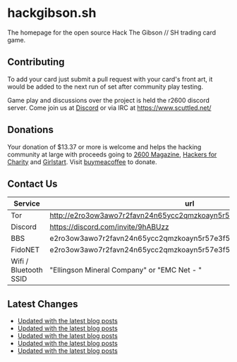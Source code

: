 # hackgibson.sh
The homepage for the open source Hack The Gibson // SH trading card game.


## Contributing

To add your card just submit a pull request with your card's front art, it would be added to the next run of set after community play testing.

Game play and discussions over the project is held the r2600 discord server. Come join us at [Discord](https://discord.com/invite/9hABUzz) or via IRC at https://www.scuttled.net/


## Donations

Your donation of $13.37 or more is welcome and helps the hacking community at large with proceeds going to [2600 Magazine](https://2600.com/), [Hackers for Charity](https://hackersforcharity.org) and [Girlstart](https://girlstart.org).  Visit [buymeacoffee](https://www.buymeacoffee.com/hackgibson.sh) to donate.


## Contact Us

Service | url
-|-
Tor | http://e2ro3ow3awo7r2favn24n65ycc2qmzkoayn5r57e3f56nvjwdcgg32ad.onion
Discord | https://discord.com/invite/9hABUzz
BBS | e2ro3ow3awo7r2favn24n65ycc2qmzkoayn5r57e3f56nvjwdcgg32ad.onion:23
FidoNET | e2ro3ow3awo7r2favn24n65ycc2qmzkoayn5r57e3f56nvjwdcgg32ad.onion:24554
Wifi / Bluetooth SSID | "Ellingson Mineral Company" or "EMC Net - <fidonet address>"

## Latest Changes
<!-- BLOG-POST-LIST:START -->
- [Updated with the latest blog posts](https://github.com/DFW2600/hackgibson.sh/commit/d440895170a16f808c55bf31dc435ee1c3f58ccd)
- [Updated with the latest blog posts](https://github.com/DFW2600/hackgibson.sh/commit/279c9679401317a236f8638ba7a7bedc3d33b8c5)
- [Updated with the latest blog posts](https://github.com/DFW2600/hackgibson.sh/commit/8277fe4ceaec7bdb6ded66925d01999e144d357d)
- [Updated with the latest blog posts](https://github.com/DFW2600/hackgibson.sh/commit/64b8824a48e5a5df8c32f79e42637b6edaab1fbb)
- [Updated with the latest blog posts](https://github.com/DFW2600/hackgibson.sh/commit/26539807dcc0338d505e829256f0d1cd124aef3f)
<!-- BLOG-POST-LIST:END -->
